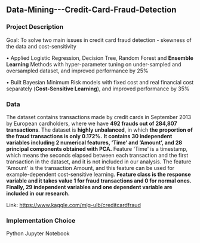 ## Data-Mining---Credit-Card-Fraud-Detection
### Project Description
Goal: To solve two main issues in credit card fraud detection - skewness of the data and cost-sensitivity

•	Applied Logistic Regression, Decision Tree, Random Forest and **Ensemble Learning** Methods with hyper-parameter tuning on under-sampled and oversampled dataset, and improved performance by 25% 

•	Built Bayesian Minimum Risk models with fixed cost and real financial cost separately (**Cost-Sensitive Learning**), and improved performance by 35%
### Data
The dataset contains transactions made by credit cards in September 2013 by European cardholders, where we have **492 frauds out of 284,807 transactions**. The dataset is **highly unbalanced**, in which **the proportion of the fraud transactions is only 0.172%.**
**It contains 30 independent variables including 2 numerical features, ‘Time’ and ‘Amount’, and 28 principal components obtained with PCA.** Feature 'Time' is a timestamp, which means the seconds elapsed between each transaction and the first transaction in the dataset, and it is not included in our analysis. The feature 'Amount' is the transaction Amount, and this feature can be used for example-dependent cost-sensitive learning. **Feature class is the response variable and it takes value 1 for fraud transactions and 0 for normal ones. Finally, 29 independent variables and one dependent variable are included in our research.**

Link: https://www.kaggle.com/mlg-ulb/creditcardfraud
### Implementation Choice
Python Jupyter Notebook
